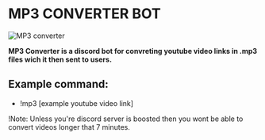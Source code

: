 # MP3 CONVERTER BOT

![MP3 converter](https://i.postimg.cc/Qd8HS0Qq/iconfinder-file-type-document-format-computer-mp3-music-3280449.png)

__MP3 Converter is a discord bot for convreting youtube video links in .mp3 files wich it then sent to users.__

## Example command:
 * !mp3 [example youtube video link]
 

!Note: Unless you're discord server is boosted then you wont be able to convert videos longer that 7 minutes.
 
 
